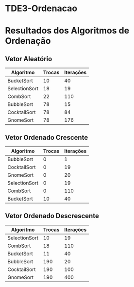 # TDE3-Ordenacao

# Resultados dos Algoritmos de Ordenação

## Vetor Aleatório

| Algoritmo       | Trocas | Iterações |
|-----------------|--------|-----------|
| BucketSort      | 10     | 40        |
| SelectionSort   | 18     | 19        |
| CombSort        | 22     | 110       |
| BubbleSort      | 78     | 15        |
| CocktailSort    | 78     | 84        |
| GnomeSort       | 78     | 176       |

## Vetor Ordenado Crescente

| Algoritmo       | Trocas | Iterações |
|-----------------|--------|-----------|
| BubbleSort      | 0      | 1         |
| CocktailSort    | 0      | 19        |
| GnomeSort       | 0      | 20        |
| SelectionSort   | 0      | 19        |
| CombSort        | 0      | 110       |
| BucketSort      | 10     | 40        |

## Vetor Ordenado Descrescente

| Algoritmo       | Trocas | Iterações |
|-----------------|--------|-----------|
| SelectionSort   | 10     | 19        |
| CombSort        | 18     | 110       |
| BucketSort      | 11     | 40        |
| BubbleSort      | 190    | 20        |
| CocktailSort    | 190    | 100       |
| GnomeSort       | 190    | 400       |
